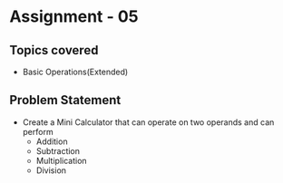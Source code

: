 # Assignment - 05

## Topics covered

- Basic Operations(Extended)


## Problem Statement

- Create a Mini Calculator that can operate on two operands and can perform
  - Addition
  - Subtraction
  - Multiplication
  - Division
